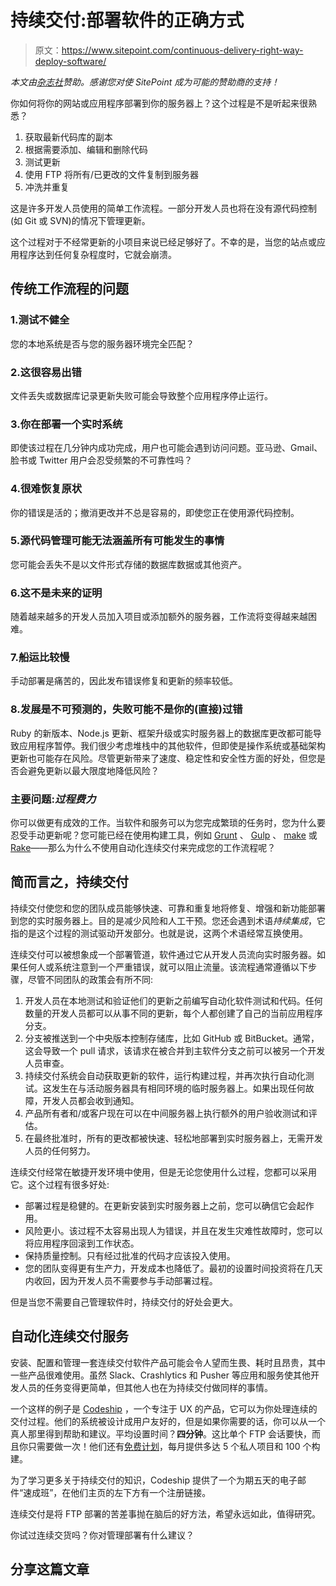 # 持续交付:部署软件的正确方式

> 原文：<https://www.sitepoint.com/continuous-delivery-right-way-deploy-software/>

*本文由[杂志社](https://www.codeship.io/?utm_source=SitePoint&utm_medium=article&utm_campaign=FreeDelivery)赞助。感谢您对使 SitePoint 成为可能的赞助商的支持！*

你如何将你的网站或应用程序部署到你的服务器上？这个过程是不是听起来很熟悉？

1.  获取最新代码库的副本
2.  根据需要添加、编辑和删除代码
3.  测试更新
4.  使用 FTP 将所有/已更改的文件复制到服务器
5.  冲洗并重复

这是许多开发人员使用的简单工作流程。一部分开发人员也将在没有源代码控制(如 Git 或 SVN)的情况下管理更新。

这个过程对于不经常更新的小项目来说已经足够好了。不幸的是，当您的站点或应用程序达到任何复杂程度时，它就会崩溃。

## 传统工作流程的问题

### 1.测试不健全

您的本地系统是否与您的服务器环境完全匹配？

### 2.这很容易出错

文件丢失或数据库记录更新失败可能会导致整个应用程序停止运行。

### 3.你在部署一个实时系统

即使该过程在几分钟内成功完成，用户也可能会遇到访问问题。亚马逊、Gmail、脸书或 Twitter 用户会忍受频繁的不可靠性吗？

### 4.很难恢复原状

你的错误是活的；撤消更改并不总是容易的，即使您正在使用源代码控制。

### 5.源代码管理可能无法涵盖所有可能发生的事情

您可能会丢失不是以文件形式存储的数据库数据或其他资产。

### 6.这不是未来的证明

随着越来越多的开发人员加入项目或添加额外的服务器，工作流将变得越来越困难。

### 7.船运比较慢

手动部署是痛苦的，因此发布错误修复和更新的频率较低。

### 8.发展是不可预测的，失败可能不是你的(直接)过错

Ruby 的新版本、Node.js 更新、框架升级或实时服务器上的数据库更改都可能导致应用程序暂停。我们很少考虑堆栈中的其他软件，但即使是操作系统或基础架构更新也可能存在风险。尽管更新带来了速度、稳定性和安全性方面的好处，但您是否会避免更新以最大限度地降低风险？

### 主要问题:*过程费力*

你可以做更有成效的工作。当软件和服务可以为您完成繁琐的任务时，您为什么要忍受手动更新呢？您可能已经在使用构建工具，例如 [Grunt](https://www.sitepoint.com/automate-recurring-tasks-grunt/) 、 [Gulp](/introduction-gulp-js/) 、 [make](https://www.sitepoint.com/using-gnu-make-front-end-development-build-tool/) 或[Rake](https://www.sitepoint.com/rake-automate-things/)——那么为什么不使用自动化连续交付来完成您的工作流程呢？

## 简而言之，持续交付

持续交付使您和您的团队成员能够快速、可靠和重复地将修复、增强和新功能部署到您的实时服务器上。目的是减少风险和人工干预。您还会遇到术语*持续集成*，它指的是这个过程的测试驱动开发部分。也就是说，这两个术语经常互换使用。

连续交付可以被想象成一个部署管道，软件通过它从开发人员流向实时服务器。如果任何人或系统注意到一个严重错误，就可以阻止流量。该流程通常遵循以下步骤，尽管不同团队的政策会有所不同:

1.  开发人员在本地测试和验证他们的更新之前编写自动化软件测试和代码。任何数量的开发人员都可以从事不同的更新，每个人都创建了自己的当前应用程序分支。
2.  分支被推送到一个中央版本控制存储库，比如 GitHub 或 BitBucket。通常，这会导致一个 pull 请求，该请求在被合并到主软件分支之前可以被另一个开发人员审查。
3.  持续交付系统会自动获取更新的软件，运行构建过程，并再次执行自动化测试。这发生在与活动服务器具有相同环境的临时服务器上。如果出现任何故障，开发人员都会收到通知。
4.  产品所有者和/或客户现在可以在中间服务器上执行额外的用户验收测试和评估。
5.  在最终批准时，所有的更改都被快速、轻松地部署到实时服务器上，无需开发人员的任何努力。

连续交付经常在敏捷开发环境中使用，但是无论您使用什么过程，您都可以采用它。这个过程有很多好处:

*   部署过程是稳健的。在更新安装到实时服务器上之前，您可以确信它会起作用。
*   风险更小。该过程不太容易出现人为错误，并且在发生灾难性故障时，您可以将应用程序回滚到工作状态。
*   保持质量控制。只有经过批准的代码才应该投入使用。
*   您的团队变得更有生产力，开发成本也降低了。最初的设置时间投资将在几天内收回，因为开发人员不需要参与手动部署过程。

但是当您不需要自己管理软件时，持续交付的好处会更大。

## 自动化连续交付服务

安装、配置和管理一套连续交付软件产品可能会令人望而生畏、耗时且昂贵，其中一些产品很难使用。虽然 Slack、Crashlytics 和 Pusher 等应用和服务使其他开发人员的任务变得更简单，但其他人也在为持续交付做同样的事情。

一个这样的例子是 [Codeship](https://www.codeship.io/?utm_source=SitePoint&utm_medium=article&utm_campaign=FreeDelivery) ，一个专注于 UX 的产品，它可以为你处理连续的交付过程。他们的系统被设计成用户友好的，但是如果你需要的话，你可以从一个真人那里得到帮助和建议。平均设置时间？**四分钟**。这比单个 FTP 会话要快，而且你只需要做一次！他们还有[免费计划](https://www.codeship.io/pricing/?utm_source=SitePoint&utm_medium=article&utm_campaign=FreeDelivery)，每月提供多达 5 个私人项目和 100 个构建。

为了学习更多关于持续交付的知识，Codeship 提供了一个为期五天的电子邮件“速成班”，在他们主页的左下方有一个注册链接。

连续交付是将 FTP 部署的苦差事抛在脑后的好方法，希望永远如此，值得研究。

你试过连续交货吗？你对管理部署有什么建议？

## 分享这篇文章